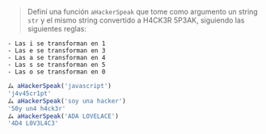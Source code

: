 > Definí una función `aHackerSpeak` que tome como argumento un string `str` y el mismo string convertido a H4CK3R 5P3AK, siguiendo las siguientes reglas:
>
```
- Las i se transforman en 1
- Las e se transforman en 3
- Las a se transforman en 4
- Las s se transforman en 5
- Las o se transforman en 0
```
>
```javascript
ム aHackerSpeak('javascript')
'j4v45cr1pt'
ム aHackerSpeak('soy una hacker')
'50y un4 h4ck3r'
ム aHackerSpeak('ADA LOVELACE')
'4D4 L0V3L4C3'
```